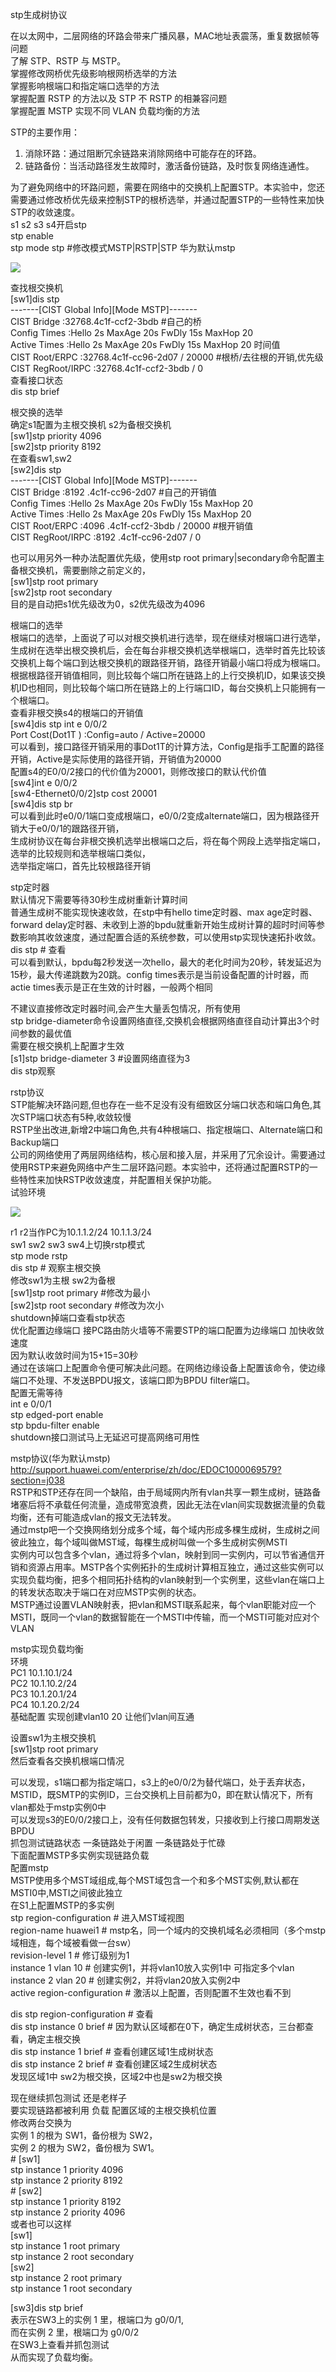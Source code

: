 stp生成树协议

在以太网中，二层网络的环路会带来广播风暴，MAC地址表震荡，重复数据帧等问题  
了解 STP、RSTP 与 MSTP。  
掌握修改网桥优先级影响根网桥选举的方法  
掌握影响根端口和指定端口选举的方法  
掌握配置 RSTP 的方法以及 STP 不 RSTP 的相兼容问题  
掌握配置 MSTP 实现不同 VLAN 负载均衡的方法  
  
STP的主要作用：  
1. 消除环路：通过阻断冗余链路来消除网络中可能存在的环路。  
2. 链路备份：当活动路径发生故障时，激活备份链路，及时恢复网络连通性。

为了避免网络中的环路问题，需要在网络中的交换机上配置STP。本实验中，您还需要通过修改桥优先级来控制STP的根桥选举，并通过配置STP的一些特性来加快STP的收敛速度。  
s1 s2 s3 s4开启stp  
stp enable  
stp mode stp \#修改模式MSTP\|RSTP\|STP 华为默认mstp  


![](media/6c725c71d4f98b1951deeefa002aeb27.png)

  
查找根交换机  
[sw1]dis stp  
-------[CIST Global Info][Mode MSTP]-------  
CIST Bridge :32768.4c1f-ccf2-3bdb \#自己的桥  
Config Times :Hello 2s MaxAge 20s FwDly 15s MaxHop 20  
Active Times :Hello 2s MaxAge 20s FwDly 15s MaxHop 20 时间值  
CIST Root/ERPC :32768.4c1f-cc96-2d07 / 20000 \#根桥/去往根的开销,优先级  
CIST RegRoot/IRPC :32768.4c1f-ccf2-3bdb / 0  
查看接口状态  
dis stp brief  
  
根交换的选举  
确定s1配置为主根交换机 s2为备根交换机  
[sw1]stp priority 4096  
[sw2]stp priority 8192  
在查看sw1,sw2  
[sw2]dis stp  
-------[CIST Global Info][Mode MSTP]-------  
CIST Bridge :8192 .4c1f-cc96-2d07 \#自己的开销值  
Config Times :Hello 2s MaxAge 20s FwDly 15s MaxHop 20  
Active Times :Hello 2s MaxAge 20s FwDly 15s MaxHop 20  
CIST Root/ERPC :4096 .4c1f-ccf2-3bdb / 20000 \#根开销值  
CIST RegRoot/IRPC :8192 .4c1f-cc96-2d07 / 0  
  
也可以用另外一种办法配置优先级，使用stp root
primary\|secondary命令配置主备根交换机，需要删除之前定义的，  
[sw1]stp root primary  
[sw2]stp root secondary  
目的是自动把s1优先级改为0，s2优先级改为4096  
  
根端口的选举  
根端口的选举，上面说了可以对根交换机进行选举，现在继续对根端口进行选举，生成树在选举出根交换机后，会在每台非根交换机选举根端口，选举时首先比较该交换机上每个端口到达根交换机的跟路径开销，路径开销最小端口将成为根端口。根据根路径开销值相同，则比较每个端口所在链路上的上行交换机ID，如果该交换机ID也相同，则比较每个端口所在链路上的上行端口ID，每台交换机上只能拥有一个根端口。  
查看非根交换s4的根端口的开销值  
[sw4]dis stp int e 0/0/2  
Port Cost(Dot1T ) :Config=auto / Active=20000  
可以看到，接口路径开销采用的事Dot1T的计算方法，Config是指手工配置的路径开销，Active是实际使用的路径开销，开销值为20000  
配置s4的E0/0/2接口的代价值为20001，则修改接口的默认代价值  
[sw4]int e 0/0/2  
[sw4-Ethernet0/0/2]stp cost 20001  
[sw4]dis stp br  
可以看到此时e0/0/1端口变成根端口，e0/0/2变成alternate端口，因为根路径开销大于e0/0/1的跟路径开销，  
生成树协议在每台非根交换机选举出根端口之后，将在每个网段上选举指定端口，选举的比较规则和选举根端口类似，  
选举指定端口，首先比较根路径开销  
  
  
stp定时器  
默认情况下需要等待30秒生成树重新计算时间  
普通生成树不能实现快速收敛，在stp中有hello time定时器、max age定时器、forward
delay定时器、未收到上游的bpdu就重新开始生成树计算的超时时间等参数影响其收敛速度，通过配置合适的系统参数，可以使用stp实现快速拓扑收敛。  
dis stp \# 查看  
可以看到默认，bpdu每2秒发送一次hello，最大的老化时间为20秒，转发延迟为15秒，最大传递跳数为20跳。config
times表示是当前设备配置的计时器，而actie
times表示是正在生效的计时器，一般两个相同  
  
不建议直接修改定时器时间,会产生大量丢包情况，所有使用  
stp
bridge-diameter命令设置网络直径,交换机会根据网络直径自动计算出3个时间参数的最优值  
需要在根交换机上配置才生效  
[s1]stp bridge-diameter 3 \#设置网络直径为3  
dis stp观察

rstp协议  
STP能解决环路问题,但也存在一些不足没有没有细致区分端口状态和端口角色,其次STP端口状态有5种,收敛较慢  
RSTP坐出改进,新增2中端口角色,共有4种根端口、指定根端口、Alternate端口和Backup端口  
公司的网络使用了两层网络结构，核心层和接入层，并采用了冗余设计。需要通过使用RSTP来避免网络中产生二层环路问题。本实验中，还将通过配置RSTP的一些特性来加快RSTP收敛速度，并配置相关保护功能。  
试验环境  


![](media/29aea8e40980d0998b194f8b1724fe07.png)

  
r1 r2当作PC为10.1.1.2/24 10.1.1.3/24  
sw1 sw2 sw3 sw4上切换rstp模式  
stp mode rstp  
dis stp \# 观察主根交换  
修改sw1为主根 sw2为备根  
[sw1]stp root primary \#修改为最小  
[sw2]stp root secondary \#修改为次小  
shutdown掉端口查看stp状态  
优化配置边缘端口 接PC路由防火墙等不需要STP的端口配置为边缘端口 加快收敛速度  
因为默认收敛时间为15+15=30秒  
通过在该端口上配置命令便可解决此问题。在网络边缘设备上配置该命令，使边缘端口不处理、不发送BPDU报文，该端口即为BPDU
filter端口。  
配置无需等待  
int e 0/0/1  
stp edged-port enable  
stp bpdu-filter enable  
shutdown接口测试马上无延迟可提高网络可用性  
  
  
mstp协议(华为默认mstp)  
http://support.huawei.com/enterprise/zh/doc/EDOC1000069579?section=j038  
RSTP和STP还存在同一个缺陷，由于局域网内所有vlan共享一颗生成树，链路备堵塞后将不承载任何流量，造成带宽浪费，因此无法在vlan间实现数据流量的负载均衡，还有可能造成vlan的报文无法转发。  
通过mstp吧一个交换网络划分成多个域，每个域内形成多棵生成树，生成树之间彼此独立，每个域叫做MST域，每棵生成树叫做一个多生成树实例MSTI  
实例内可以包含多个vlan，通过将多个vlan，映射到同一实例内，可以节省通信开销和资源占用率。MSTP各个实例拓扑的生成树计算相互独立，通过这些实例可以实现负载均衡，把多个相同拓扑结构的vlan映射到一个实例里，这些vlan在端口上的转发状态取决于端口在对应MSTP实例的状态。  
MSTP通过设置VLAN映射表，把vlan和MSTI联系起来，每个vlan职能对应一个MSTI，既同一个vlan的数据智能在一个MSTI中传输，而一个MSTI可能对应对个VLAN  
  
mstp实现负载均衡  
环境  
PC1 10.1.10.1/24  
PC2 10.1.10.2/24  
PC3 10.1.20.1/24  
PC4 10.1.20.2/24  
基础配置 实现创建vlan10 20 让他们vlan间互通  
  
设置sw1为主根交换机  
[sw1]stp root primary  
然后查看各交换机根端口情况  
  
可以发现，s1端口都为指定端口，s3上的e0/0/2为替代端口，处于丢弃状态，MSTID，既SMTP的实例ID，三台交换机上目前都为0，即在默认情况下，所有vlan都处于mstp实例0中  
可以发现s3的E0/0/2接口上，没有任何数据包转发，只接收到上行接口周期发送BPDU  
抓包测试链路状态 一条链路处于闲置 一条链路处于忙碌  
下面配置MSTP多实例实现链路负载  
配置mstp  
MSTP使用多个MST域组成,每个MST域包含一个和多个MST实例,默认都在MSTI0中,MSTI之间彼此独立  
在S1上配置MSTP的多实例  
stp region-configuration \# 进入MST域视图  
region-name huawei1 \#
mstp名，同一个域内的交换机域名必须相同（多个mstp域相连，每个域被看做一台sw）  
revision-level 1 \# 修订级别为1  
instance 1 vlan 10 \# 创建实例1，并将vlan10放入实例1中 可指定多个vlan  
instance 2 vlan 20 \# 创建实例2，并将vlan20放入实例2中  
active region-configuration \# 激活以上配置，否则配置不生效也看不到  
  
dis stp region-configuration \# 查看  
dis stp instance 0 brief \#
因为默认区域都在0下，确定生成树状态，三台都查看，确定主根交换  
dis stp instance 1 brief \# 查看创建区域1生成树状态  
dis stp instance 2 brief \# 查看创建区域2生成树状态  
发现区域1中 sw2为根交换，区域2中也是sw2为根交换  
  
现在继续抓包测试 还是老样子  
要实现链路都被利用 负载 配置区域的主根交换机位置  
修改两台交换为  
实例 1 的根为 SW1，备份根为 SW2，  
实例 2 的根为 SW2，备份根为 SW1。  
\# [sw1]  
stp instance 1 priority 4096  
stp instance 2 priority 8192  
\# [sw2]  
stp instance 1 priority 8192  
stp instance 2 priority 4096  
或者也可以这样  
[sw1]  
stp instance 1 root primary  
stp instance 2 root secondary  
[sw2]  
stp instance 2 root primary  
stp instance 1 root secondary  
  
[sw3]dis stp brief  
表示在SW3上的实例 1 里，根端口为 g0/0/1,  
而在实例 2 里，根端口为 g0/0/2  
在SW3上查看并抓包测试  
从而实现了负载均衡。
